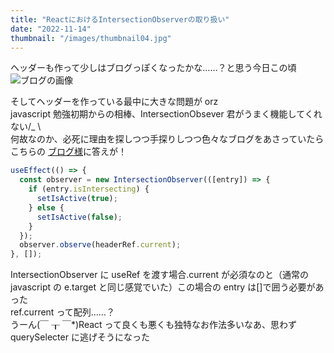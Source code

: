 ```yaml
---
title: "ReactにおけるIntersectionObserverの取り扱い"
date: "2022-11-14"
thumbnail: "/images/thumbnail04.jpg"
---
```


ヘッダーも作って少しはブログっぽくなったかな……？と思う今日この頃  
![ブログの画像](/postImage/20221114.png)

そしてヘッダーを作っている最中に大きな問題が orz  
javascript 勉強初期からの相棒、IntersectionObsever 君がうまく機能してくれない/\_ \  
何故なのか、必死に理由を探しつつ手探りしつつ色々なブログをあさっていたらこちらの
[ブログ様](https://miyauchi.dev/ja/posts/react-lazy-intersection/)に答えが！

```javascript
useEffect(() => {
  const observer = new IntersectionObserver(([entry]) => {
    if (entry.isIntersecting) {
      setIsActive(true);
    } else {
      setIsActive(false);
    }
  });
  observer.observe(headerRef.current);
}, []);
```

IntersectionObserver に useRef を渡す場合.current が必須なのと（通常の javascript の e.target と同じ感覚でいた）この場合の entry は[]で囲う必要があった  
ref.current って配列……？  
うーん(￣ ┰ ￣\*)React って良くも悪くも独特なお作法多いなあ、思わず querySelecter に逃げそうになった
